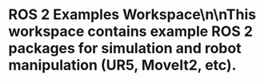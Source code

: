 # ROS 2 Examples Workspace\n\nThis workspace contains example ROS 2 packages for simulation and robot manipulation (UR5, MoveIt2, etc).
